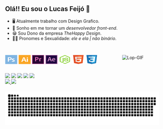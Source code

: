## Olá!! Eu sou o Lucas Feijó 👋

- 🖥 Atualmente trabalho com Design Grafico.
- 🎈 Sonho em me tornar um *desenvolvedor front-end*.
- 😁 Sou Dono da empresa *TheHappy Design*.
- 🏳‍🌈 Pronomes e Sexualidade: *ele e ela | não binário*.

##
  
<div style="display: inline_block"><br>
  <img align="center" alt="Lop-PS" height="30" width="40" src="https://raw.githubusercontent.com/devicons/devicon/master/icons/photoshop/photoshop-plain.svg">
  <img align="center" alt="Lop-AI" height="30" width="40" src="https://raw.githubusercontent.com/devicons/devicon/master/icons/illustrator/illustrator-plain.svg">
  <img align="center" alt="Lop-PR" height="30" width="40" src="https://raw.githubusercontent.com/devicons/devicon/master/icons/premierepro/premierepro-original.svg">
  <img align="center" alt="Lop-AF" height="30" width="40" src="https://raw.githubusercontent.com/devicons/devicon/master/icons/aftereffects/aftereffects-original.svg">
  <img align="center" alt="Lop-NodeJS" height="30" width="40" src="https://raw.githubusercontent.com/devicons/devicon/master/icons/nodejs/nodejs-original.svg">
  <img align="center" alt="Lop-HTML" height="30" width="40" src="https://raw.githubusercontent.com/devicons/devicon/master/icons/html5/html5-original.svg">
  <img align="center" alt="Lop-CSS" height="30" width="40" src="https://raw.githubusercontent.com/devicons/devicon/master/icons/css3/css3-original.svg">
  <img align="right" alt="Lop-GIF" height="120" width="120" src="https://cdn.discordapp.com/attachments/852996930740682782/882416270954364998/Lop_Gif.gif">
</div>
  
  ##
  
<div> 
  <a href="https://www.linkedin.com/in/loponte/" target="_blank"><img src="https://img.shields.io/badge/-LinkedIn-%230077B5?style=for-the-badge&logo=linkedin&logoColor=white" target="_blank"></a> 
  <a href="https://instagram.com/lucasloponte" target="_blank"><img src="https://img.shields.io/badge/-Instagram-%23E4405F?style=for-the-badge&logo=instagram&logoColor=white" target="_blank"></a>
 	<a href="https://www.twitch.tv/srloponte" target="_blank"><img src="https://img.shields.io/badge/Twitch-9146FF?style=for-the-badge&logo=twitch&logoColor=white" target="_blank"></a>
 <a href="https://discord.gg/PuV5MrKGWq" target="_blank"><img src="https://img.shields.io/badge/Discord-7289DA?style=for-the-badge&logo=discord&logoColor=white" target="_blank"></a> 
  <a href = "mailto:lucasfeijo98@gmail.com"><img src="https://img.shields.io/badge/-Gmail-%23333?style=for-the-badge&logo=gmail&logoColor=white" target="_blank"></a>
  
  <br>
  
 <div>
  <a href="https://github.com/loponte">
  <img height="160em" src="https://github-readme-stats.vercel.app/api?username=loponte&show_icons=true&theme=radical&include_all_commits=true&count_private=true"/>
  <img height="160em" src="https://github-readme-stats.vercel.app/api/top-langs/?username=loponte&layout=compact&langs_count=7&theme=radical"/>
</div>
 
  ![Snake animation](https://github.com/loponte/loponte/blob/output/github-contribution-grid-snake.svg)
 
</div>
